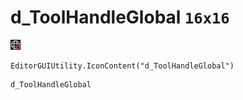 # d_ToolHandleGlobal `16x16`
<img src="/img/d_ToolHandleGlobal.png" width=16 height=16>

``` CSharp
EditorGUIUtility.IconContent("d_ToolHandleGlobal")
```
```
d_ToolHandleGlobal
```
